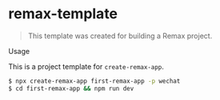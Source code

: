 # remax-template

> This template was created for building a Remax project.

Usage

This is a project template for `create-remax-app`.

```bash
$ npx create-remax-app first-remax-app -p wechat
$ cd first-remax-app && npm run dev
```